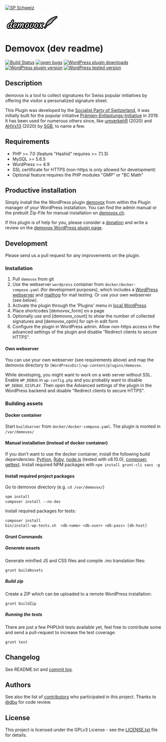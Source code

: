 [![SP Schweiz](https://www.sp-ps.ch/sites/all/themes/sp_ps/logo.png)](https://www.sp-ps.ch)

[![Demovox](assets/logo-demovox-small.png?raw=true "Demovox")](https://demovox.ch)
# Demovox (dev readme)

[![Build Status](https://travis-ci.org/spschweiz/demovox.svg?branch=master)](https://travis-ci.org/spschweiz/demovox)
[![open bugs](https://img.shields.io/github/issues/spschweiz/demovox/bug?label=bugs&logo=GitHub)](https://github.com/spschweiz/demovox/issues)
[![WordPress plugin downloads](https://img.shields.io/wordpress/plugin/dt/demovox?logo=WordPress)](https://wordpress.org/plugins/demovox/)
[![WordPress plugin version](https://img.shields.io/wordpress/plugin/v/demovox?label=plugin&logo=WordPress)](https://wordpress.org/plugins/demovox/)
[![WordPress tested version](https://img.shields.io/wordpress/plugin/tested/demovox?logo=WordPress)](https://wordpress.org/plugins/demovox/)

## Description

demovox is a tool to collect signatures for Swiss popular initiatives by offering the visitor a personalized signature sheet.

This Plugin was developed by the [Socialist Party of Switzerland](https://www.sp-ps.ch), it was initially built for the popular initiative [Prämien-Entlastungs-Initiative](https://bezahlbare-praemien.ch) in 2019. It has been used for numerous others since, like [umverkehR](https://www.umverkehr.ch/) (2020) and [AHVx13](https://www.ahvx13.ch/) (2020) by [SGB](https://www.sgb.ch), to name a few.   

## Requirements

* PHP >= 7.0 (feature "Hashid" requires >= 7.1.3)
* MySQL >= 5.6.5
* WordPress >= 4.9
* SSL certificate for HTTPS (non-https is only allowed for development)
* Optional feature requires the PHP modules "GMP" or "BC Math"

## Productive installation 

Simply install the the WordPress plugin [demovox](https://wordpress.org/plugins/demovox/) from within the Plugin manager of your WordPress installation. You can find the admin manual or the prebuilt Zip-File for manual installation on [demovox.ch](https://demovox.ch).

If this plugin is of help for you, please consider a [donation](https://demovox.ch) and write a review on the [demovox WordPress plugin page](https://wordpress.org/plugins/demovox/).

## Development

Please send us a pull request for any improvements on the plugin. 

### Installation

1. Pull `demovox` from git
2. Use the webserver `wordpress` container from `docker/docker-compose.yaml` (for development purposes), which includes a [WordPress webserver](http://localhost:80/) and [mailhog](http://localhost:8025/) for mail testing.
   Or use your own webserver (see below).
3. Activate the plugin through the 'Plugins' menu in [local WordPress](http://localhost:80/)
4. Place shortcodes [demovox_form] on a page
5. Optionally use and [demovox_count] to show the number of collected signatures and [demovox_optin] for opt-in edit form
6. Configure the plugin in WordPress admin.
Allow non-https access in the advanced settings of the plugin and disable "Redirect clients to secure HTTPS".

#### Own webserver

You can use your own webserver (see requirements above) and map the demovox directory to `[WordPressDir]/wp-content/plugins/demovox`.

While developing, you might want to work on a web server without SSL. Enable `WP_DEBUG` in `wp-config.php` and you probably want to disable `WP_DEBUG_DISPLAY`. Then
open the Advanced settings of the plugin in the WordPress backend and disable "Redirect clients to secure HTTPS".

### Building assets

#### Docker container

Start `buildserver` from `docker/docker-compose.yaml`. The plugin is monted in `/var/demovox/`

#### Manual installation (instead of docker container)

If you don't want to use the docker container, install the following build dependencies:
[Python](https://www.python.org/), [Ruby](https://www.ruby-lang.org/),
[node.js](https://nodejs.org/) (tested with v8.10.0), [composer](https://getcomposer.org/),
[gettext](https://packages.ubuntu.com/bionic/gettext).
Install required NPM packages with `npm install grunt-cli sass -g`
 
#### Install required project packages

Go to demovox directory (e.g. `cd /var/demovox/`)
```
npm install
composer install --no-dev
```

Install required packages for tests:
```
composer install
bin/install-wp-tests.sh  <db-name> <db-user> <db-pass> [db-host]
```

#### Grunt Commands

##### Generate assets

Generate minified JS and CSS files and compile .mo translation files:
```
grunt buildAssets
```

##### Build zip

Create a ZIP which can be uploaded to a remote WordPress installation:

```
grunt buildZip
```

##### Running the tests

There are just a few PHPUnit tests available yet, feel free to contribute some and send a pull-request to increase the test coverage.
```
grunt test
```

## Changelog

See README.txt and [commit log](https://github.com/spschweiz/demovox/commits/master).

## Authors

See also the list of [contributors](https://github.com/spschweiz/demovox/contributors) who participated in this project.
Thanks to [@dbu](https://github.com/dbu) for code review.

## License

This project is licensed under the GPLv3 License - see the [LICENSE.txt](LICENSE.txt) file for details.
